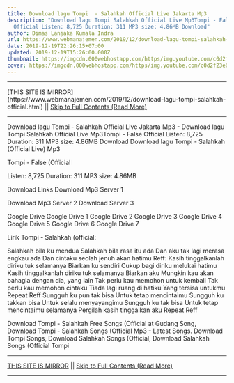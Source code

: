 ```yaml
---
title: Download lagu Tompi  - Salahkah Official Live Jakarta Mp3
description: "Download lagu Tompi Salahkah Official Live Mp3Tompi - False
  Official Listen: 8,725 Duration: 311 MP3 size: 4.86MB Download"
author: Dimas Lanjaka Kumala Indra
url: https://www.webmanajemen.com/2019/12/download-lagu-tompi-salahkah-official.html
date: 2019-12-19T22:26:15+07:00
updated: 2019-12-19T15:26:00.000Z
thumbnail: https://imgcdn.000webhostapp.com/https/img.youtube.com/c0d2f23e0fd08deb22f060dbeb813bc2.jpeg
cover: https://imgcdn.000webhostapp.com/https/img.youtube.com/c0d2f23e0fd08deb22f060dbeb813bc2.jpeg
---
```


<hr/> [THIS SITE IS MIRROR](https://www.webmanajemen.com/2019/12/download-lagu-tompi-salahkah-official.html) || <a href="https://www.webmanajemen.com/2019/12/download-lagu-tompi-salahkah-official.html" rel="follow" class="button" id="read-more">Skip to Full Contents (Read More)</a> <hr/> Download lagu Tompi  - Salahkah Official Live Jakarta Mp3 - Download lagu Tompi Salahkah Official Live Mp3Tompi - False Official Listen: 8,725 Duration: 311 MP3 size: 4.86MB Download Download lagu Tompi  - Salahkah (Official Live) Mp3

Tompi - False (Official

  Listen: 8,725 
  Duration: 311 
  MP3 size: 4.86MB 

  Download Links 
  Download Mp3 Server 1 

  Download Mp3 Server 2 
  Download Server 3 


  Google Drive   Google Drive 1 
  Google Drive 2 
  Google Drive 3 
  Google Drive 4 
  Google Drive 5 
  Google Drive 6 
  Google Drive 7 


                             
Lirik Tompi - Salahkah (official:
                             
 Salahkah bila ku mendua 
 Salahkah bila rasa itu ada 
 Dan aku tak lagi merasa engkau ada 
 Dan cintaku seolah jenuh akan hatimu 
 Reff: 
 Kasih tinggalkanlah diriku tuk selamanya 
 Biarkan ku sendiri 
 Cukup bagi diriku melukai hatimu 
 Kasih tinggalkanlah diriku tuk selamanya 
 Biarkan aku 
 Mungkin kau akan bahagia dengan dia, yang lain 
 Tak perlu kau memohon untuk kembali 
 Tak perlu kau memohon cintaku 
 Tiada lagi ruang di hatiku 
 Yang tersisa untukmu 
 Repeat Reff 
 Sungguh ku pun tak bisa 
 Untuk tetap mencintaimu 
 Sungguh ku takkan bisa 
 Untuk selalu menyayangimu 
 Sungguh ku tak bisa 
 Untuk tetap mencintaimu selamanya 
 Pergilah kasih tinggalkan aku 
 Repeat Reff 
                         
  Download Tompi - Salahkah Free Songs (Official at Gudang Song, Download Tompi - Salahkah Songs (Official Mp3 - Latest Songs. Download Tompi Songs, Download Salahkah Songs (Official, Download Salahkah Songs (Official Tompi <hr/> [THIS SITE IS MIRROR](https://www.webmanajemen.com/2019/12/download-lagu-tompi-salahkah-official.html) || <a href="https://www.webmanajemen.com/2019/12/download-lagu-tompi-salahkah-official.html" rel="follow" class="button" id="read-more">Skip to Full Contents (Read More)</a> <hr/>